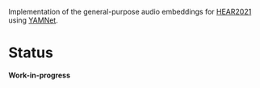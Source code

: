 
Implementation of the general-purpose audio embeddings for [HEAR2021](https://neuralaudio.ai/hear2021-holistic-evaluation-of-audio-representations.html)
using [YAMNet](https://github.com/tensorflow/models/tree/master/research/audioset/yamnet).

# Status
**Work-in-progress**
